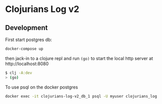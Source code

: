 # Clojurians Log v2

## Development

First start postgres db:

``` sh
docker-compose up
```

then jack-in to a clojure repl and run `(go)` to start the local http server at http://localhost:8080

``` sh
$ clj -A:dev
> (go)
```

To use psql on the docker postgres

``` sh
docker exec -it clojurians-log-v2_db_1 psql -U myuser clojurians_log
```
